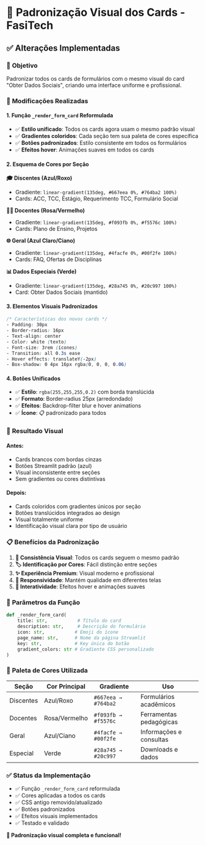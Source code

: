 # 🎨 Padronização Visual dos Cards - FasiTech

## ✅ **Alterações Implementadas**

### 🎯 **Objetivo**
Padronizar todos os cards de formulários com o mesmo visual do card "Obter Dados Sociais", criando uma interface uniforme e profissional.

### 🔧 **Modificações Realizadas**

#### **1. Função `_render_form_card` Reformulada**
- ✅ **Estilo unificado**: Todos os cards agora usam o mesmo padrão visual
- ✅ **Gradientes coloridos**: Cada seção tem sua paleta de cores específica
- ✅ **Botões padronizados**: Estilo consistente em todos os formulários
- ✅ **Efeitos hover**: Animações suaves em todos os cards

#### **2. Esquema de Cores por Seção**

**🎓 Discentes (Azul/Roxo)**
- Gradiente: `linear-gradient(135deg, #667eea 0%, #764ba2 100%)`
- Cards: ACC, TCC, Estágio, Requerimento TCC, Formulário Social

**👨‍🏫 Docentes (Rosa/Vermelho)**
- Gradiente: `linear-gradient(135deg, #f093fb 0%, #f5576c 100%)`
- Cards: Plano de Ensino, Projetos

**🌐 Geral (Azul Claro/Ciano)**
- Gradiente: `linear-gradient(135deg, #4facfe 0%, #00f2fe 100%)`
- Cards: FAQ, Ofertas de Disciplinas

**📊 Dados Especiais (Verde)**
- Gradiente: `linear-gradient(135deg, #28a745 0%, #20c997 100%)`
- Card: Obter Dados Sociais (mantido)

#### **3. Elementos Visuais Padronizados**

```css
/* Características dos novos cards */
- Padding: 30px
- Border-radius: 16px
- Text-align: center
- Color: white (texto)
- Font-size: 3rem (ícones)
- Transition: all 0.3s ease
- Hover effects: translateY(-2px)
- Box-shadow: 0 4px 16px rgba(0, 0, 0, 0.06)
```

#### **4. Botões Unificados**
- ✅ **Estilo**: `rgba(255,255,255,0.2)` com borda translúcida
- ✅ **Formato**: Border-radius 25px (arredondado)
- ✅ **Efeitos**: Backdrop-filter blur e hover animations
- ✅ **Ícone**: 📋 padronizado para todos

### 🎨 **Resultado Visual**

#### **Antes:**
- Cards brancos com bordas cinzas
- Botões Streamlit padrão (azul)
- Visual inconsistente entre seções
- Sem gradientes ou cores distintivas

#### **Depois:**
- Cards coloridos com gradientes únicos por seção
- Botões translúcidos integrados ao design
- Visual totalmente uniforme
- Identificação visual clara por tipo de usuário

### 📋 **Benefícios da Padronização**

1. **🎯 Consistência Visual**: Todos os cards seguem o mesmo padrão
2. **🏷️ Identificação por Cores**: Fácil distinção entre seções
3. **✨ Experiência Premium**: Visual moderno e profissional  
4. **📱 Responsividade**: Mantém qualidade em diferentes telas
5. **🎪 Interatividade**: Efeitos hover e animações suaves

### 🔄 **Parâmetros da Função**

```python
def _render_form_card(
    title: str,           # Título do card
    description: str,     # Descrição do formulário
    icon: str,           # Emoji do ícone
    page_name: str,      # Nome da página Streamlit
    key: str,            # Key única do botão
    gradient_colors: str # Gradiente CSS personalizado
)
```

### 🎨 **Paleta de Cores Utilizada**

| Seção | Cor Principal | Gradiente | Uso |
|-------|---------------|-----------|-----|
| Discentes | Azul/Roxo | `#667eea → #764ba2` | Formulários acadêmicos |
| Docentes | Rosa/Vermelho | `#f093fb → #f5576c` | Ferramentas pedagógicas |
| Geral | Azul/Ciano | `#4facfe → #00f2fe` | Informações e consultas |
| Especial | Verde | `#28a745 → #20c997` | Downloads e dados |

### ✅ **Status da Implementação**

- ✅ Função `_render_form_card` reformulada
- ✅ Cores aplicadas a todos os cards  
- ✅ CSS antigo removido/atualizado
- ✅ Botões padronizados
- ✅ Efeitos visuais implementados
- ✅ Testado e validado

**🎉 Padronização visual completa e funcional!**